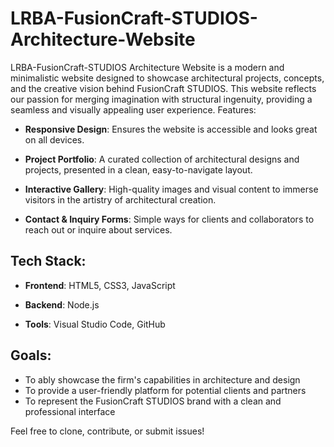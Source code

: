 # LRBA-FusionCraft-STUDIOS-Architecture-Website

LRBA-FusionCraft-STUDIOS Architecture Website is a modern and minimalistic website designed to showcase architectural projects, concepts, and the creative vision behind FusionCraft STUDIOS. This website reflects our passion for merging imagination with structural ingenuity, providing a seamless and visually appealing user experience.
Features:

- **Responsive Design**: Ensures the website is accessible and looks great on all devices.

- **Project Portfolio**: A curated collection of architectural designs and projects, presented in a clean, easy-to-navigate layout.

- **Interactive Gallery**: High-quality images and visual content to immerse visitors in the artistry of architectural creation.

- **Contact & Inquiry Forms**: Simple ways for clients and collaborators to reach out or inquire about services.

## Tech Stack:

- **Frontend**: HTML5, CSS3, JavaScript

- **Backend**: Node.js

- **Tools**: Visual Studio Code, GitHub

## Goals:

- To ably showcase the firm's capabilities in architecture and design
- To provide a user-friendly platform for potential clients and partners
- To represent the FusionCraft STUDIOS brand with a clean and professional interface

Feel free to clone, contribute, or submit issues!

